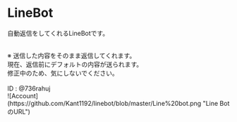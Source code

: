 # LineBot
<p>自動返信をしてくれるLineBotです。</p><br>
※ 送信した内容をそのまま返信してくれます。<br> 現在、返信前にデフォルトの内容が送られます。<br> 修正中のため、気にしないでください。

<br>
<br> 
ID : @736rahuj <br>
![Account](https://github.com/Kant1192/linebot/blob/master/Line%20bot.png "Line BotのURL")
